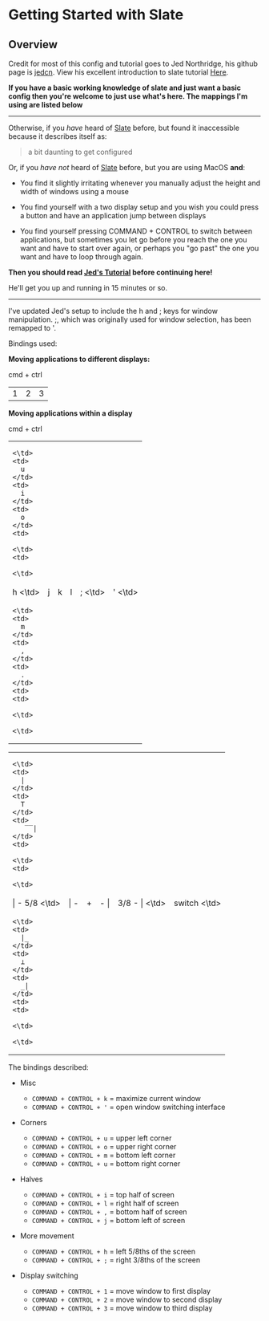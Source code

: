 # Getting Started with Slate

## Overview
Credit for most of this config and tutorial goes to
Jed Northridge, his github page is [jedcn](https://github.com/jedcn).
View his excellent introduction to slate tutorial
[Here](https://github.com/jedcn/getting-started-with-slate).

**If you have a basic working knowledge of slate and just want a basic config then
you're welcome to just use what's here. The mappings I'm using are listed
below**

<hr></hr>

Otherwise, if you *have* heard of [Slate](https://github.com/jigish/slate)
before, but found it inaccessible because it describes itself as:

> a bit daunting to get configured

Or, if you *have not* heard of [Slate](https://github.com/jigish/slate)
before, but you are using MacOS **and**:

* You find it slightly irritating whenever you manually adjust the
  height and width of windows using a mouse

* You find yourself with a two display setup and you wish you could
  press a button and have an application jump between displays

* You find yourself pressing COMMAND + CONTROL to switch between
  applications, but sometimes you let go before you reach the one you
  want and have to start over again, or perhaps you "go past" the one
  you want and have to loop through again.

**Then you should read [Jed's Tutorial](https://github.com/jedcn/getting-started-with-slate) before continuing here!**

He'll get you up and running in 15 minutes or so.

<hr></hr>

I've updated Jed's setup to include the h and ; keys for window
manipulation. ;, which was originally used for window selection, has
been remapped to '.

Bindings used:

**Moving applications to different displays:**

cmd + ctrl
<table>
  <tr>
    <td>
      1
    </td>
    <td>
      2
    </td>
    <td>
      3
    </td>
  </tr>
</table>

**Moving applications within a display**

cmd + ctrl
<table>
  <tr>
    <td>

    <\td>
    <td>
      u
    </td>
    <td>
      i
    </td>
    <td>
      o
    </td>
    <td>

    <\td>
    <td>

    <\td>
  </tr>
    <tr>
    <td>
      h
    <\td>
    <td>
      j
    </td>
    <td>
      k
    </td>
    <td>
      l
    </td>
    <td>
      ;
    <\td>
    <td>
      '
    <\td>
  </tr>
    <tr>
    <td>

    <\td>
    <td>
      m
    </td>
    <td>
      ,
    </td>
    <td>
      .
    </td>
    <td>
    <td>

    <\td>

    <\td>
  </tr>
</table>

<table>
  <tr>
    <td>

    <\td>
    <td>
      |
    </td>
    <td>
      T
    </td>
    <td>
       ̅ ̅ |
    </td>
    <td>

    <\td>
    <td>

    <\td>
  </tr>
    <tr>
    <td>
      | - 5/8
    <\td>
    <td>
      | -
    </td>
    <td>
      +
    </td>
    <td>
      - |
    </td>
    <td>
      3/8 - |
    <\td>
    <td>
      switch
    <\td>
  </tr>
    <tr>
    <td>

    <\td>
    <td>
      |_
    </td>
    <td>
      ⊥
    </td>
    <td>
      _|
    </td>
    <td>
    <td>

    <\td>

    <\td>
  </tr>
</table>

The bindings described:

* Misc
  * ```COMMAND + CONTROL + k``` = maximize current window
  * ```COMMAND + CONTROL + '``` = open window switching interface

* Corners
  * ```COMMAND + CONTROL + u``` = upper left corner
  * ```COMMAND + CONTROL + o``` = upper right corner
  * ```COMMAND + CONTROL + m``` = bottom left corner
  * ```COMMAND + CONTROL + u``` = bottom right corner

* Halves
  * ```COMMAND + CONTROL + i``` = top half of screen
  * ```COMMAND + CONTROL + l``` = right half of screen
  * ```COMMAND + CONTROL + ,``` = bottom half of screen
  * ```COMMAND + CONTROL + j``` = bottom left of screen

* More movement
  * ```COMMAND + CONTROL + h``` = left 5/8ths of the screen
  * ```COMMAND + CONTROL + ;``` = right 3/8ths of the screen

* Display switching
  * ```COMMAND + CONTROL + 1``` = move window to first display
  * ```COMMAND + CONTROL + 2``` = move window to second display
  * ```COMMAND + CONTROL + 3``` = move window to third display



